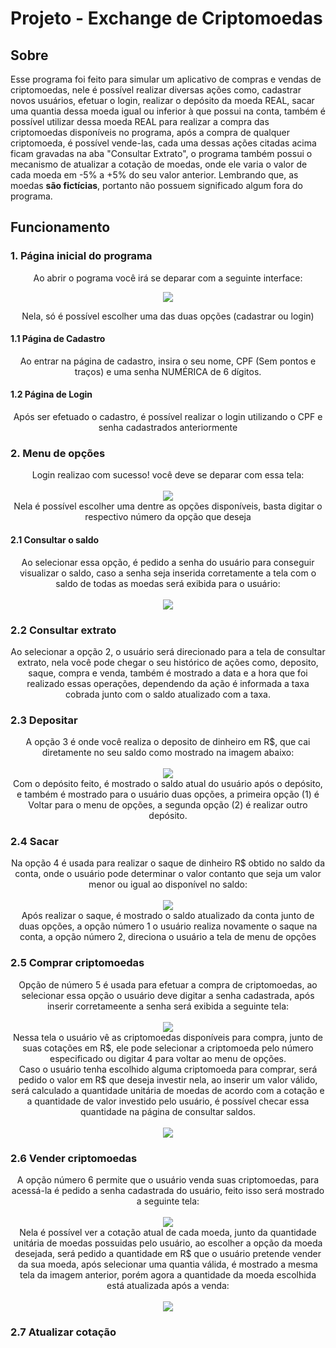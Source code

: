 # Projeto - Exchange de Criptomoedas
## Sobre
  Esse programa foi feito para simular um aplicativo de compras e vendas de criptomoedas, nele é possível realizar diversas ações como, cadastrar
  novos usuários, efetuar o login, realizar o depósito da moeda REAL, sacar uma quantia dessa moeda igual ou inferior à que possui na 
  conta, também é possível utilizar dessa moeda REAL para realizar a compra das criptomoedas disponíveis no programa, após a compra de 
  qualquer criptomoeda, é possível vende-las, cada uma dessas ações citadas acima ficam gravadas na aba "Consultar Extrato", o programa também
  possui o mecanismo de atualizar a cotação de moedas, onde ele varia o valor de cada moeda em -5% a +5% do seu valor anterior. Lembrando que,
  as moedas **são fictícias**, portanto não possuem significado algum fora do programa.

## Funcionamento
  ### 1. Página inicial do programa

  <p align="center">Ao abrir o pograma você irá se deparar com a seguinte interface:</p>
  
   <p align="center">                 
    <img src=https://github.com/KaioLC/exchange-criptmoedas/assets/170814907/da4138c1-60a7-40c8-88fb-c7719b5ab38f>
   </p>
   <p align="center">Nela, só é possível escolher uma das duas opções (cadastrar ou login) </p>

   #### 1.1 Página de Cadastro
   
   <p align="center">
     Ao entrar na página de cadastro, insira o seu nome, CPF (Sem pontos e traços) e uma senha NUMÉRICA de 6 dígitos.
   </p>
   
   #### 1.2 Página de Login
   <p align="center">
     Após ser efetuado o cadastro, é possível realizar o login utilizando o CPF e senha cadastrados anteriormente
   </p> 
   
   ### 2. Menu de opções
   <p align="center">
     Login realizao com sucesso! você deve se deparar com essa tela:
     <br><br>
     <img src=https://github.com/KaioLC/exchange-criptmoedas/assets/170814907/87a37b51-2d5e-48c2-aa65-15d2e6dd32b0>
     <br>
      Nela é possível escolher uma dentre as opções disponíveis, basta digitar o respectivo número da opção que deseja
   </p>

   #### 2.1 Consultar o saldo
   <p align="center">
     Ao selecionar essa opção, é pedido a senha do usuário para conseguir visualizar o saldo, caso a senha seja inserida corretamente a tela com o saldo de todas as moedas
     será exibida para o usuário:
     <br><br>
      <img src=https://github.com/KaioLC/exchange-criptmoedas/assets/170814907/8c4fe11b-f765-4fb8-8839-84bf708b78ed>
   </p>

   ### 2.2 Consultar extrato
   <p align="center">
     Ao selecionar a opção 2, o usuário será direcionado para a tela de consultar extrato, nela você pode chegar o seu histórico de ações como, deposito, saque, compra e venda,
     também é mostrado a data e a hora que foi realizado essas operações, dependendo da ação é informada a taxa cobrada junto com o saldo atualizado com a taxa.
   </p>

   ### 2.3 Depositar
   <p align="center">
     A opção 3 é onde você realiza o deposito de dinheiro em R$, que cai diretamente no seu saldo como mostrado na imagem abaixo:
     <br><br>
     <img src=https://github.com/KaioLC/exchange-criptmoedas/assets/170814907/8cbdcf90-9bd6-4246-8b92-804948a7794b>
     <br> 
     Com o depósito feito, é mostrado o saldo atual do usuário após o depósito, e também é mostrado para o usuário duas opções, a primeira opção (1) é Voltar para o menu de opções, a segunda opção (2) é realizar 
     outro depósito.
   </p>

   ### 2.4 Sacar
   <p align="center">
     Na opção 4 é usada para realizar o saque de dinheiro R$ obtido no saldo da conta, onde o usuário pode determinar o valor contanto que seja um valor menor ou igual ao disponível no saldo:
     <br><br>
     <img src=https://github.com/KaioLC/exchange-criptmoedas/assets/170814907/5b32baf3-52ec-4a5c-b292-e31714836d58>
     <br>
     Após realizar o saque, é mostrado o saldo atualizado da conta junto de duas opções, a opção número 1 o usuário realiza novamente o saque na conta, a opção número 2, direciona o usuário a tela de menu de opções

   </p>
  
  ### 2.5 Comprar criptomoedas
  <p align="center">
    Opção de número 5 é usada para efetuar a compra de criptomoedas, ao selecionar essa opção o usuário deve digitar a senha cadastrada, após inserir corretameente a senha será exibida a seguinte tela:
    <br><br>
    <img src=https://github.com/KaioLC/exchange-criptmoedas/assets/170814907/3d1ad2dd-4cf1-4149-bec7-1dc2a2eb1458>
    <br>
    Nessa tela o usuário vê as criptomoedas disponíveis para compra, junto de suas cotações em R$, ele pode selecionar a criptomoeda pelo número especificado ou digitar 4 para voltar ao menu de opções.
    <br>
    Caso o usuário tenha escolhido alguma criptomoeda para comprar, será pedido o valor em R$ que deseja investir nela, ao inserir um valor válido, será calculado a quantidade unitária de moedas de acordo com a     cotação e a quantidade de valor investido pelo usuário, é possível checar essa quantidade na página de consultar saldos.
    <br><br>
    <img src=https://github.com/KaioLC/exchange-criptmoedas/assets/170814907/95b7d2ee-a2fc-4052-b5f4-84abd76b40ff>
  </p>

  ### 2.6 Vender criptomoedas
   <p align="center">
     A opção número 6 permite que o usuário venda suas criptomoedas, para acessá-la é pedido a senha cadastrada do usuário, feito isso será mostrado a seguinte tela:
     <br><br>
     <img src=https://github.com/KaioLC/exchange-criptmoedas/assets/170814907/47218431-e68c-46a6-8a47-82d5169688e8>
     <br>
     Nela é possível ver a cotação atual de cada moeda, junto da quantidade unitária de moedas possuidas pelo usuário, ao escolher a opção da moeda desejada, será pedido a quantidade em R$ que o usuário pretende 
     vender da sua moeda, após selecionar uma quantia válida, é mostrado a mesma tela da imagem anterior, porém agora a quantidade da moeda escolhida está atualizada após a venda:
     <br><br>
     <img src=https://github.com/KaioLC/exchange-criptmoedas/assets/170814907/41409229-471b-4892-a852-829471e9c652>
   </p>
  
### 2.7 Atualizar cotação
 <p align="center">
   
 </p>
